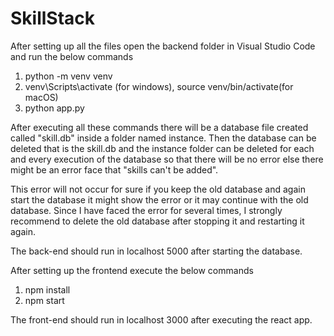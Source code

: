 # SkillStack

After setting up all the files open the backend folder in Visual Studio Code and run the below commands
1) python -m venv venv
2) venv\Scripts\activate (for windows), source venv/bin/activate(for macOS)  
4) python app.py

After executing all these commands there will be a database file created called "skill.db" inside a folder named instance. Then the database can be deleted that is the skill.db and the instance folder can be deleted for each and every execution of the database so that there will be no error else there might be an error face that "skills can't be added".

This error will not occur for sure if you keep the old database and again start the database it might show the error or it may continue with the old database. Since I have faced the error for several times, I strongly recommend to delete the old database after stopping it and restarting it again. 

The back-end should run in localhost 5000 after starting the database.

After setting up the frontend execute the below commands 
1) npm install
2) npm start

The front-end should run in localhost 3000 after executing the react app.
